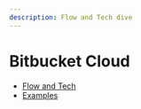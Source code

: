 ```yaml
---
description: Flow and Tech dive
---
```


# Bitbucket Cloud

* [Flow and Tech](bitbucket-cloud-flow-and-tech.md)
* [Examples](../../consolidate-results/bitbucket-cloud/bitbucket-cloud-examples.md)
